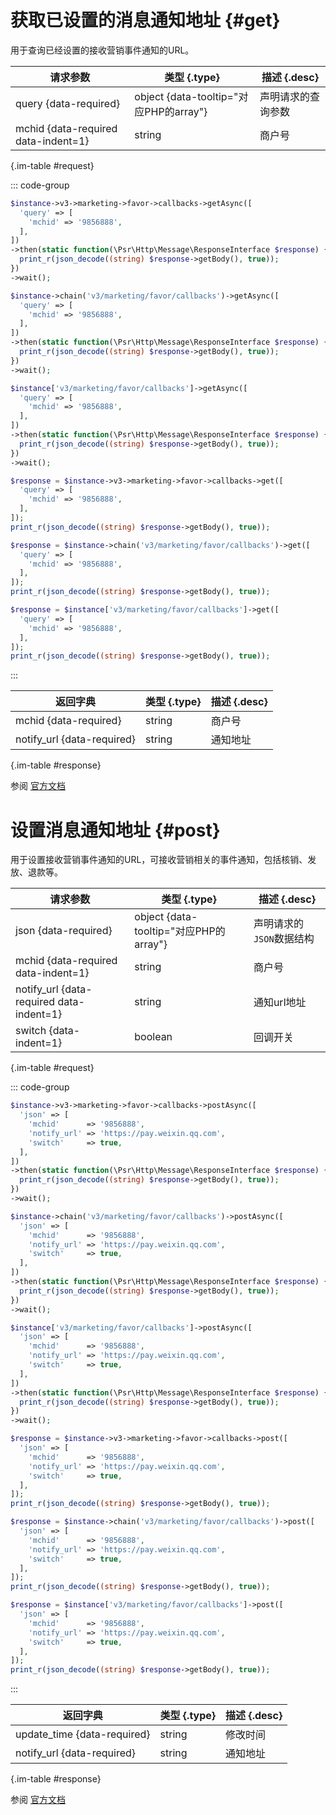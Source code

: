 # 获取已设置的消息通知地址 {#get}

用于查询已经设置的接收营销事件通知的URL。

| 请求参数 | 类型 {.type} | 描述 {.desc}
| --- | --- | ---
| query {data-required} | object {data-tooltip="对应PHP的array"} | 声明请求的查询参数
| mchid {data-required data-indent=1} | string | 商户号

{.im-table #request}

::: code-group

```php [异步纯链式]
$instance->v3->marketing->favor->callbacks->getAsync([
  'query' => [
    'mchid' => '9856888',
  ],
])
->then(static function(\Psr\Http\Message\ResponseInterface $response) {
  print_r(json_decode((string) $response->getBody(), true));
})
->wait();
```

```php [异步声明式]
$instance->chain('v3/marketing/favor/callbacks')->getAsync([
  'query' => [
    'mchid' => '9856888',
  ],
])
->then(static function(\Psr\Http\Message\ResponseInterface $response) {
  print_r(json_decode((string) $response->getBody(), true));
})
->wait();
```

```php [异步属性式]
$instance['v3/marketing/favor/callbacks']->getAsync([
  'query' => [
    'mchid' => '9856888',
  ],
])
->then(static function(\Psr\Http\Message\ResponseInterface $response) {
  print_r(json_decode((string) $response->getBody(), true));
})
->wait();
```

```php [同步纯链式]
$response = $instance->v3->marketing->favor->callbacks->get([
  'query' => [
    'mchid' => '9856888',
  ],
]);
print_r(json_decode((string) $response->getBody(), true));
```

```php [同步声明式]
$response = $instance->chain('v3/marketing/favor/callbacks')->get([
  'query' => [
    'mchid' => '9856888',
  ],
]);
print_r(json_decode((string) $response->getBody(), true));
```

```php [同步属性式]
$response = $instance['v3/marketing/favor/callbacks']->get([
  'query' => [
    'mchid' => '9856888',
  ],
]);
print_r(json_decode((string) $response->getBody(), true));
```

:::

| 返回字典 | 类型 {.type} | 描述 {.desc}
| --- | --- | ---
| mchid {data-required} | string | 商户号
| notify_url {data-required} | string | 通知地址

{.im-table #response}

参阅 [官方文档](https://pay.weixin.qq.com/wiki/doc/apiv3/wxpay/marketing/convention/chapter3_12.shtml)

# 设置消息通知地址 {#post}

用于设置接收营销事件通知的URL，可接收营销相关的事件通知，包括核销、发放、退款等。

| 请求参数 | 类型 {.type} | 描述 {.desc}
| --- | --- | ---
| json {data-required} | object {data-tooltip="对应PHP的array"} | 声明请求的`JSON`数据结构
| mchid {data-required data-indent=1} | string | 商户号
| notify_url {data-required data-indent=1} | string | 通知url地址
| switch {data-indent=1} | boolean | 回调开关

{.im-table #request}

::: code-group

```php [异步纯链式]
$instance->v3->marketing->favor->callbacks->postAsync([
  'json' => [
    'mchid'      => '9856888',
    'notify_url' => 'https://pay.weixin.qq.com',
    'switch'     => true,
  ],
])
->then(static function(\Psr\Http\Message\ResponseInterface $response) {
  print_r(json_decode((string) $response->getBody(), true));
})
->wait();
```

```php [异步声明式]
$instance->chain('v3/marketing/favor/callbacks')->postAsync([
  'json' => [
    'mchid'      => '9856888',
    'notify_url' => 'https://pay.weixin.qq.com',
    'switch'     => true,
  ],
])
->then(static function(\Psr\Http\Message\ResponseInterface $response) {
  print_r(json_decode((string) $response->getBody(), true));
})
->wait();
```

```php [异步属性式]
$instance['v3/marketing/favor/callbacks']->postAsync([
  'json' => [
    'mchid'      => '9856888',
    'notify_url' => 'https://pay.weixin.qq.com',
    'switch'     => true,
  ],
])
->then(static function(\Psr\Http\Message\ResponseInterface $response) {
  print_r(json_decode((string) $response->getBody(), true));
})
->wait();
```

```php [同步纯链式]
$response = $instance->v3->marketing->favor->callbacks->post([
  'json' => [
    'mchid'      => '9856888',
    'notify_url' => 'https://pay.weixin.qq.com',
    'switch'     => true,
  ],
]);
print_r(json_decode((string) $response->getBody(), true));
```

```php [同步声明式]
$response = $instance->chain('v3/marketing/favor/callbacks')->post([
  'json' => [
    'mchid'      => '9856888',
    'notify_url' => 'https://pay.weixin.qq.com',
    'switch'     => true,
  ],
]);
print_r(json_decode((string) $response->getBody(), true));
```

```php [同步属性式]
$response = $instance['v3/marketing/favor/callbacks']->post([
  'json' => [
    'mchid'      => '9856888',
    'notify_url' => 'https://pay.weixin.qq.com',
    'switch'     => true,
  ],
]);
print_r(json_decode((string) $response->getBody(), true));
```

:::

| 返回字典 | 类型 {.type} | 描述 {.desc}
| --- | --- | ---
| update_time {data-required} | string | 修改时间
| notify_url {data-required} | string | 通知地址

{.im-table #response}

参阅 [官方文档](https://pay.weixin.qq.com/wiki/doc/apiv3/wxpay/marketing/convention/chapter3_12.shtml)
